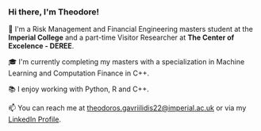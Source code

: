 ### Hi there, I'm Theodore!

🌱 I'm a Risk Management and Financial Engineering masters student at the **Imperial College** and a part-time Visitor Researcher at **The Center of Excelence - DEREE**.

🎓 I'm currently completing my masters with a specialization in Machine Learning and Computation Finance in C++.

📚 I enjoy working with Python, R and C++.


📫 You can reach me at theodoros.gavriilidis22@imperial.ac.uk or via my [LinkedIn Profile](https://www.linkedin.com/in/theodoros-gavriilidis/).


<!--
**TGavriilidis/TGavriilidis** is a ✨ _special_ ✨ repository because its `README.md` (this file) appears on your GitHub profile.

Here are some ideas to get you started:

- 🔭 I’m currently working on ...
- 🌱 I’m currently learning ...
- 👯 I’m looking to collaborate on ...
- 🤔 I’m looking for help with ...
- 💬 Ask me about ...
- 📫 How to reach me: ...
- 😄 Pronouns: ...
- ⚡ Fun fact: ...
-->
